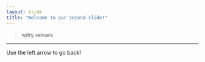 ```yaml
---
layout: slide
title: "Welcome to our second slide!"
---
```

> witty remark
---
Use the left arrow to go back!
